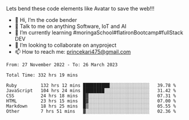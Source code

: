 Lets bend these code elements like Avatar to save the web!!!
- 👋 Hi, I’m the code bender
- 👀 Talk to me on anything Software, IoT and AI
- 🌱 I’m currently learning #moringaSchool#flatironBootcamp#fullStack DEV
- 💞️ I’m looking to collaborate on anyproject
- 📫 How to reach me: princekari475@gmail.com

<!--START_SECTION:waka-->

```text
From: 27 November 2022 - To: 26 March 2023

Total Time: 332 hrs 19 mins

Ruby         132 hrs 12 mins ██████████░░░░░░░░░░░░░░░   39.78 %
JavaScript   104 hrs 24 mins ████████░░░░░░░░░░░░░░░░░   31.42 %
CSS          24 hrs 18 mins  █▓░░░░░░░░░░░░░░░░░░░░░░░   07.31 %
HTML         23 hrs 15 mins  █▓░░░░░░░░░░░░░░░░░░░░░░░   07.00 %
Markdown     18 hrs 25 mins  █▒░░░░░░░░░░░░░░░░░░░░░░░   05.55 %
Other        7 hrs 51 mins   ▓░░░░░░░░░░░░░░░░░░░░░░░░   02.36 %
```

<!--END_SECTION:waka-->


<!---
prince475/prince475 is a ✨ special ✨ repository because its `README.md` (this file) appears on your GitHub profile.
You can click the Preview link to take a look at your changes.
--->
